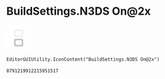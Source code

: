 # BuildSettings.N3DS On@2x
![](/img/BuildSettings.N3DS%20On@2x.png)

``` CSharp
EditorGUIUtility.IconContent("BuildSettings.N3DS On@2x")
```
```
8791219912215951517
```
